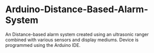 # Arduino-Distance-Based-Alarm-System
An Distance-based alarm system created using an ultrasonic ranger combined with various sensors and display mediums. Device is programmed using the Arduino IDE.  
